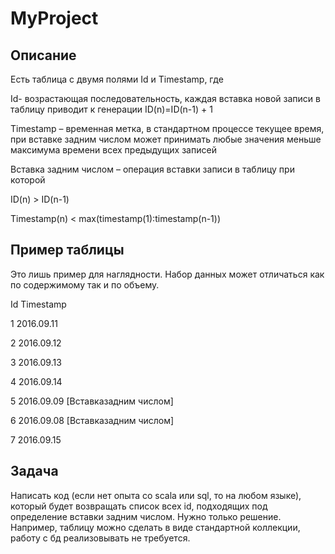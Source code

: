 # MyProject


## Описание

Есть таблица с двумя полями Id и Timestamp, где

Id- возрастающая последовательность, каждая вставка новой записи в таблицу приводит к
генерации ID(n)=ID(n-1) + 1

Timestamp – временная метка, в стандартном процессе текущее время, при вставке
задним числом может принимать любые значения меньше максимума времени всех
предыдущих записей

Вставка задним числом – операция вставки записи в таблицу при которой

ID(n) > ID(n-1)

Timestamp(n) < max(timestamp(1):timestamp(n-1))



## Пример таблицы

Это лишь пример для наглядности. Набор данных может отличаться как по содержимому так
и по объему.


Id Timestamp

1 2016.09.11

2 2016.09.12

3 2016.09.13

4 2016.09.14

5 2016.09.09 [Вставказадним числом]

6 2016.09.08 [Вставказадним числом]

7 2016.09.15




## Задача

Написать код (если нет опыта со scala или sql, то на любом языке), который будет возвращать
список всех id, подходящих под определение вставки задним числом. Нужно только
решение. Например, таблицу можно сделать в виде стандартной коллекции, работу с бд
реализовывать не требуется.
